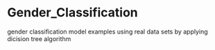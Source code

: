 # Gender_Classification
gender classification model examples using real data sets
by applying dicision tree algorithm
